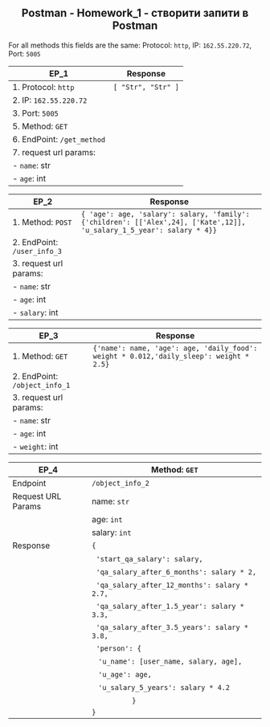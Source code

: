 <h2 align="center"> Postman - Homework_1 - створити запити в Postman </h2>

For all methods this fields are the same: Protocol: `http`, IP: `162.55.220.72`, Port: `5005`


| EP_1 |            Response |                           
| --- |                --- |
| 1. Protocol: `http`      |       `[ "Str", "Str" ]` |
| 2. IP: `162.55.220.72` |      |
| 3. Port: `5005` | |
| 5. Method: `GET` | |
| 6. EndPoint: `/get_method` | |
| 7. request url params: | |
| - `name`: str | |
| - `age`: int| |


| EP_2 | Response |
| --- | --- | 
| 1. Method: `POST` | `{ 'age': age, 'salary': salary, 'family': {'children': [['Alex',24], ['Kate',12]], 'u_salary_1_5_year': salary * 4}}` | 
| 2. EndPoint: `/user_info_3` | | 
| 3. request url params: | |
| - `name`: str | | 
| - `age`: int| | | 
| - `salary`: int| | 


| EP_3 | Response |
| --- | --- | 
| 1. Method: `GET` | `{'name': name, 'age': age, 'daily_food': weight * 0.012,'daily_sleep': weight * 2.5}` | 
| 2. EndPoint: `/object_info_1` | | 
| 3. request url params: | |
| - `name`: str | | 
| - `age`: int| | | 
| - `weight`: int| | 


| EP_4 | Method: `GET`  |
| --- | --- | 
| Endpoint          |`/object_info_2`                                              |
| Request URL Params| name: `str`                                                   |
|                   | age: `int`                                                    |
|                   | salary: `int`                                                 |
| Response          | `{`                                                        |
|                   | &nbsp;&nbsp;`'start_qa_salary': salary,`         |
|                   | &nbsp;&nbsp;`'qa_salary_after_6_months': salary * 2,`|
|                   | &nbsp;&nbsp;`'qa_salary_after_12_months': salary * 2.7,`|
|                   | &nbsp;&nbsp;`'qa_salary_after_1.5_year': salary * 3.3,`|
|                   | &nbsp;&nbsp;`'qa_salary_after_3.5_years': salary * 3.8,`|
|                   | &nbsp;&nbsp;`'person': {`                          |
|                   | &nbsp;&nbsp;&nbsp;`'u_name': [user_name, salary, age],` |
|                   | &nbsp;&nbsp;&nbsp;`'u_age': age,`|
|                   | &nbsp;&nbsp;&nbsp;`'u_salary_5_years': salary * 4.2`|
|                   | &emsp;&emsp;&emsp;&emsp;&emsp;`}`                                   |
|                   | `}`                                                        |











